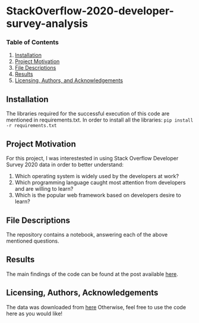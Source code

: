 # StackOverflow-2020-developer-survey-analysis

### Table of Contents

1. [Installation](#installation)
2. [Project Motivation](#motivation)
3. [File Descriptions](#files)
4. [Results](#results)
5. [Licensing, Authors, and Acknowledgements](#licensing)

## Installation <a name="installation"></a>

The libraries required for the successful execution of this code are mentioned in requirements.txt. In order to install all the libraries:
`pip install -r requirements.txt`

## Project Motivation<a name="motivation"></a>

For this project, I was interestested in using Stack Overflow Developer Survey 2020 data  in order to better understand:

1. Which operating system is widely used by the developers at work?
2. Which programming language caught most attention from developers and are willing to learn?
3. Which is the popular web framework based on developers desire to learn?


## File Descriptions <a name="files"></a>

The repository contains a notebook, answering each of the above mentioned questions.

## Results<a name="results"></a>

The main findings of the code can be found at the post available [here](https://dsst350.medium.com/my-insights-from-stack-overflow-developer-survey-2020-7b8b2846ea58).

## Licensing, Authors, Acknowledgements<a name="licensing"></a>

The data was downloaded from [here](https://insights.stackoverflow.com/survey)  Otherwise, feel free to use the code here as you would like! 
